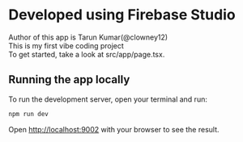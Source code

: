 # Developed using Firebase Studio

Author of this app is Tarun Kumar(@clowney12)
<br>
This is my first vibe coding project
<br>
To get started, take a look at src/app/page.tsx.

## Running the app locally

To run the development server, open your terminal and run:

```bash
npm run dev
```

Open [http://localhost:9002](http://localhost:9002) with your browser to see the result.
